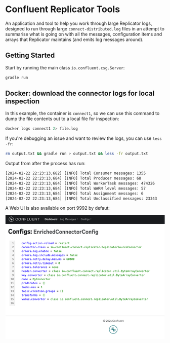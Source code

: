 # Confluent Replicator Tools

An application and tool to help you work through large Replicator logs, designed to run through large `connect-distributed.log` files in an attempt to summarise what is going on with all the messages, configuration items and arrays that Replicator maintains (and emits log messages around).

## Getting Started

Start by running the main class `io.confluent.csg.Server`:

```bash
gradle run
```

## Docker: download the connector logs for local inspection

In this example, the container is `connect1`, so we can use this command to dump the file contents out to a local file for inspection:

```bash
docker logs connect1 2> file.log
```

If you're debugging an issue and want to review the logs, you can use `less -fr`:

```bash
rm output.txt && gradle run > output.txt && less -fr output.txt
```

Output from after the process has run:

```log
[2024-02-22 22:23:13,682] [INFO] Total Consumer messages: 1355
[2024-02-22 22:23:13,684] [INFO] Total Producer messages: 68
[2024-02-22 22:23:13,684] [INFO] Total WorkerTask messages: 474326
[2024-02-22 22:23:13,684] [INFO] Total WARN level messages: 57
[2024-02-22 22:23:13,684] [INFO] Total Assignment messages: 6
[2024-02-22 22:23:13,684] [INFO] Total Unclassified messages: 23343
```

A Web UI is also available on port 9992 by defaut:

![The Web UI](src/main/resources/assets/ui.png)